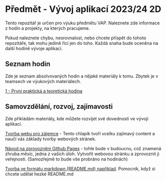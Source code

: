 # Předmět - Vývoj aplikací 2023/24 2D
Tento repozitář je určen pro výuku předmětu VAP. Naleznete zde informace z hodin a projekty, na kterých pracujeme.

Pokud naleznete chybu, nesrovnalost, nebo chcete přispět do tohoto repozitáře, tak mohu jedině říci jen do toho. Každá snaha bude oceněna na další hodině vývoje aplikací.

## Seznam hodin
Zde je seznam absolvovaných hodin a nějaké materiály k tomu. Zbytek je v teamsech ve výukových materiálech.

[1 - První praktická a teoretická hodina](01_lesson/README.md)


## Samovzdělání, rozvoj, zajímavosti
Zde přikládám materiály, kde můžete rozvíjet své dovednosti ve vývoji aplikací. 

[Tvorba webu pro zájemce](https://www.youtube.com/watch?v=D-h8L5hgW-w&ab_channel=DesignCourse) - Tento chlapík tvoří vcelku zajímavý content a naučí vás základy tvorby webových stránek.

[Návod na zprovoznění Github Pages](https://docs.github.com/en/pages/quickstart) - tohle bude v budoucnu, což znamená zhruba měsíc, jedna z vašich úloh. Vytvořit webovou stránku a zprovoznit ji veřejnosti. (Samozřejmě to bude vše probráno na hodinách)

[Tvorba ve formátu markdown (README.md) například](https://github.com/adam-p/markdown-here/wiki/Markdown-Cheatsheet). Pomocník, když si chcete udělat hezké README.md
